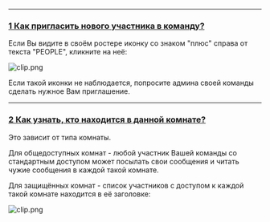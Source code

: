 ***
### <a href="#how-to-invite-a-new-team-member" name="how-to-invite-a-new-team-member">1 Как пригласить нового участника в команду?</a>

Если Вы видите в своём ростере иконку со знаком "плюс" справа от текста "PEOPLE", кликните на неё:

![clip.png](https://in.kato.im/7b1eee73282f984240111994385c1398712897c69eb1ab43b52f4418dfdace74/clip.png)

Если такой иконки не наблюдается, попросите админа своей команды сделать нужное Вам приглашение.

***
### <a href="#how-do-I-see-who-is-in-a-room" name="how-do-I-see-who-is-in-a-room">2 Как узнать, кто находится в данной комнате?</a>

Это зависит от типа комнаты. 

Для общедоступных комнат - любой участник Вашей команды со стандартным доступом может посылать свои сообщения и читать чужие сообщения в каждой такой комнате. 

Для защищённых комнат - список участников с доступом к каждой такой комнате находится в её заголовке: 

![clip.png](https://in.kato.im/ea7625c99b8f4f4bd91cd641cfa08313935ff6c323c0856c05fcaefdd5eff7/clip.png)

